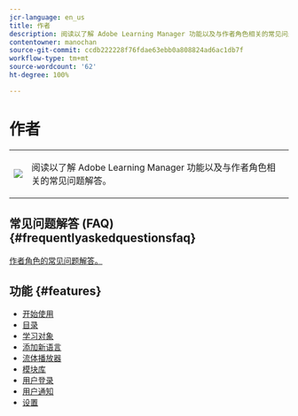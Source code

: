 ```yaml
---
jcr-language: en_us
title: 作者
description: 阅读以了解 Adobe Learning Manager 功能以及与作者角色相关的常见问题解答。
contentowner: manochan
source-git-commit: ccdb222228f76fdae63ebb0a808824ad6ac1db7f
workflow-type: tm+mt
source-wordcount: '62'
ht-degree: 100%

---
```




# 作者

<table> 
 <tbody>
  <tr> 
   <td><img src="assets/authors2.png"></td> 
   <td><p>阅读以了解 Adobe Learning Manager 功能以及与作者角色相关的常见问题解答。 </p></td> 
  </tr> 
 </tbody>
</table>

## 常见问题解答 (FAQ) {#frequentlyaskedquestionsfaq}

[作者角色的常见问题解答。](authors/frequently-asked-questions-for-authors.md)

## 功能 {#features}

* [开始使用](authors/feature-summary/getting-started-author.md)
* [目录](authors/feature-summary/catalogs.md)
* [学习对象](authors/feature-summary/courses.md)
* [添加新语言](authors/feature-summary/add-new-language-learning-objects.md)
* [流体播放器](authors/feature-summary/fluidic-player.md)
* [模块库](authors/feature-summary/module-library.md)
* [用户登录](authors/feature-summary/user-login.md)
* [用户通知](authors/feature-summary/user-notifications.md)
* [设置](authors/feature-summary/settings.md)

